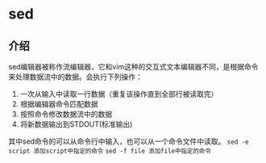 # sed

## 介绍

sed编辑器被称作流编辑器，它和vim这种的交互式文本编辑器不同，是根据命令来处理数据流中的数据。会执行下列操作：

1. 一次从输入中读取一行数据（重复该操作直到全部行被读取完）
2. 根据编辑器命令匹配数据
3. 按照命令修改数据流中的数据
4. 将新数据输出到STDOUT(标准输出)

其中sed命令的可以从命令行中输入，也可以从一个命令文件中读取。
`sed -e script 添加script中指定的命令`
`sed -f file 添加file中指定的命令`
